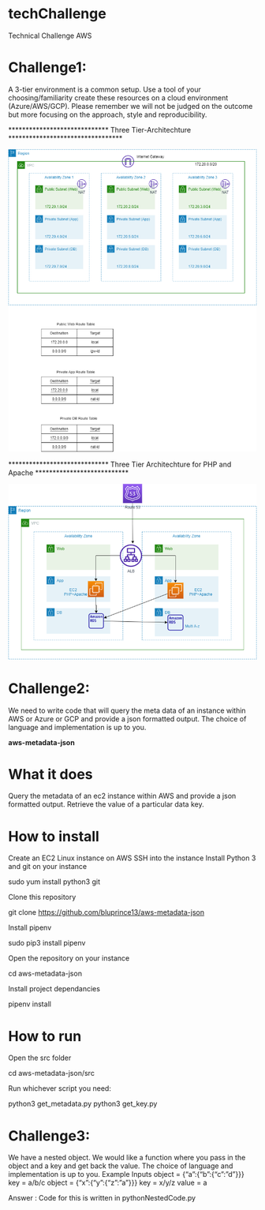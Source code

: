 # techChallenge
Technical Challenge AWS

# Challenge1:

A 3-tier environment is a common setup. Use a tool of your choosing/familiarity create these
resources on a cloud environment (Azure/AWS/GCP). Please remember we will not be judged
on the outcome but more focusing on the approach, style and reproducibility.

***************************** Three Tier-Architechture *********************************

![Three Tier Architechture](Three_Tier.png)

***************************** Three Tier Architechture for PHP and Apache ***************************

![Three Tier Application Architechture](Three_Tier_App_Arch.png)

# Challenge2:

We need to write code that will query the meta data of an instance within AWS or Azure or GCP
and provide a json formatted output.
The choice of language and implementation is up to you.

**aws-metadata-json**

# What it does

Query the metadata of an ec2 instance within AWS and provide a json formatted output.
Retrieve the value of a particular data key.

# How to install
Create an EC2 Linux instance on AWS
SSH into the instance
Install Python 3 and git on your instance 

 sudo yum install python3 git

Clone this repository

 git clone https://github.com/bluprince13/aws-metadata-json

Install pipenv

 sudo pip3 install pipenv

Open the repository on your instance

 cd aws-metadata-json

Install project dependancies

 pipenv install

# How to run

Open the src folder

 cd aws-metadata-json/src

Run whichever script you need:

 python3 get_metadata.py
 python3 get_key.py

# Challenge3:

We have a nested object. We would like a function where you pass in the object and a key and
get back the value.
The choice of language and implementation is up to you.
Example Inputs
object = {“a”:{“b”:{“c”:”d”}}}
key = a/b/c
object = {“x”:{“y”:{“z”:”a”}}}
key = x/y/z
value = a

Answer : Code for this is written in pythonNestedCode.py
